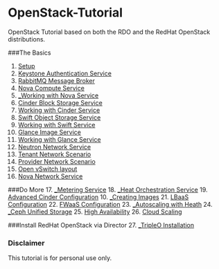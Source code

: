# OpenStack-Tutorial
OpenStack Tutorial based on both the RDO and the RedHat OpenStack distributions.

###The Basics
1. [Setup](https://github.com/kalise/OpenStack-Tutorial/blob/master/Content/preflight.md)
2. [Keystone Authentication Service](https://github.com/kalise/OpenStack-Tutorial/blob/master/Content/keystone.md)
3. [RabbitMQ Message Broker](https://github.com/kalise/OpenStack-Tutorial/blob/master/Content/rabbitmq.md)
4. [Nova Compute Service](https://github.com/kalise/OpenStack-Tutorial/blob/master/Content/nova.md)
5. [_Working with Nova Service](https://github.com/kalise/OpenStack-Tutorial/blob/master/Content/working-nova.md)
6. [Cinder Block Storage Service](https://github.com/kalise/OpenStack-Tutorial/blob/master/Content/cinder.md)
7. [Working with Cinder Service](https://github.com/kalise/OpenStack-Tutorial/blob/master/Content/working-cinder.md)
8. [Swift Object Storage Service](https://github.com/kalise/OpenStack-Tutorial/blob/master/Content/swift.md)
9. [Working with Swift Service](https://github.com/kalise/OpenStack-Tutorial/blob/master/Content/working-swift.md)
10. [Glance Image Service](https://github.com/kalise/OpenStack-Tutorial/blob/master/Content/glance.md)
11. [Working with Glance Service](https://github.com/kalise/OpenStack-Tutorial/blob/master/Content/working-glance.md)
12. [Neutron Network Service](https://github.com/kalise/OpenStack-Tutorial/blob/master/Content/neutron.md)
13. [Tenant Network Scenario](https://github.com/kalise/OpenStack-Tutorial/blob/master/Content/working-neutron.md)
14. [Provider Network Scenario](https://github.com/kalise/OpenStack-Tutorial/blob/master/Content/provider-network.md)
15. [Open vSwitch layout](https://github.com/kalise/OpenStack-Tutorial/blob/master/Content/open-vswitch.md)
16. [Nova Network Service](https://github.com/kalise/OpenStack-Tutorial/blob/master/Content/novanetwork.md)

###Do More
17. [_Metering Service](https://github.com/kalise/OpenStack-Tutorial/blob/master/Content/ceilometer.md)
18. [_Heat Orchestration Service](https://github.com/kalise/OpenStack-Tutorial/blob/master/Content/heat.md)
19. [Advanced Cinder Configuration](https://github.com/kalise/OpenStack-Tutorial/blob/master/Content/multiple_cinder.md)
10. [_Creating Images](https://github.com/kalise/OpenStack-Tutorial/blob/master/Content/images.md)
21. [LBaaS Configuration](https://github.com/kalise/OpenStack-Tutorial/blob/master/Content/load-balancer.md)
22. [FWaaS Configuration](https://github.com/kalise/OpenStack-Tutorial/blob/master/Content/firewall.md)
23. [_Autoscaling with Heath](https://github.com/kalise/OpenStack-Tutorial/blob/master/Content/autoscaling-heat.md)
24. [_Ceph Unified Storage](https://github.com/kalise/OpenStack-Tutorial/blob/master/Content/ceph.md)
25. [High Availability](https://github.com/kalise/OpenStack-Tutorial/blob/master/Content/ha.md)
26. [Cloud Scaling](https://github.com/kalise/OpenStack-Tutorial/blob/master/Content/scale.md)

###Install RedHat OpenStack via Director
27. [_TripleO Installation](https://github.com/kalise/OpenStack-Tutorial/blob/master/Content/tripleo.md)

### Disclaimer
This tutorial is for personal use only.
